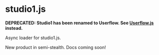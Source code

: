 # studio1.js

**DEPRECATED: Studio1 has been renamed to Userflow. See [Userflow.js](https://github.com/getuserflow/userflow.js) instead.**

Async loader for studio1.js.

New product in semi-stealth. Docs coming soon!